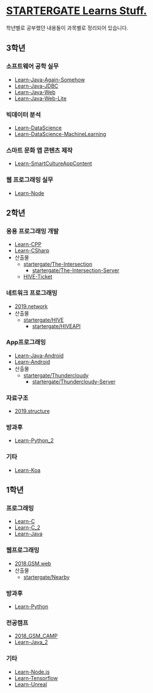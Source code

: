 # [STARTERGATE Learns Stuff.](https://github.com/startergate-learns-stuff)
학년별로 공부했던 내용들이 과목별로 정리되어 있습니다.
## 3학년
### 소프트웨어 공학 실무
* [Learn-Java-Again-Somehow](https://github.com/startergate-learns-stuff/Learn-Java-Again-Somehow)
* [Learn-Java-JDBC](https://github.com/startergate-learns-stuff/Learn-Java-JDBC)
* [Learn-Java-Web](https://github.com/startergate-learns-stuff/Learn-Java-Web)
* [Learn-Java-Web-Lite](https://github.com/startergate-learns-stuff/Learn-Java-Web-Lite)

### 빅데이터 분석
* [Learn-DataScience](https://github.com/startergate-learns-stuff/Learn-DataScience)
* [Learn-DataScience-MachineLearning](https://github.com/startergate-learns-stuff/Learn-DataScience-MachineLearning)

### 스마트 문화 앱 콘텐츠 제작
* [Learn-SmartCultureAppContent](https://github.com/startergate-learns-stuff/Learn-SmartCultureAppContent)

### 웹 프로그래밍 실무
* [Learn-Node](https://github.com/startergate-learns-stuff/Learn-Node)

## 2학년
### 응용 프로그래밍 개발
* [Learn-CPP](https://github.com/startergate-learns-stuff/Learn-CPP)
* [Learn-CSharp](https://github.com/startergate-learns-stuff/Learn-CSharp)
* 산출물
  * [startergate/The-Intersection](https://github.com/startergate/The-Intersection)
    * [startergate/The-Intersection-Server](https://github.com/startergate/The-Intersection-Server)
  * [HIVE-Ticket](https://github.com/startergate/HIVE-Ticket)

### 네트워크 프로그래밍
* [2019.network](https://github.com/startergate-learns-stuff/2019.network)
* 산출물
  * [startergate/HIVE](https://github.com/startergate/HIVE)
    * [startergate/HIVEAPI](https://github.com/startergate/HIVEAPI)

### App프로그래밍
* [Learn-Java-Android](https://github.com/startergate-learns-stuff/Learn-Java-Android)
* [Learn-Android](https://github.com/startergate-learns-stuff/Learn-Android)
* 산출물
  * [startergate/Thundercloudy](https://github.com/startergate/Thundercloudy)
    * [startergate/Thundercloudy-Server](https://github.com/startergate/Thundercloudy-Server)

### 자료구조
* [2019.structure](https://github.com/startergate-learns-stuff/2019.structure)

### 방과후
* [Learn-Python_2](https://github.com/startergate-learns-stuff/Learn-Python_2)

### 기타
* [Learn-Koa](https://github.com/startergate-learns-stuff/Learn-Koa)

## 1학년
### 프로그래밍
* [Learn-C](https://github.com/startergate-learns-stuff/Learn-C)
* [Learn-C_2](https://github.com/startergate-learns-stuff/Learn-C_2)
* [Learn-Java](https://github.com/startergate-learns-stuff/Learn-Java)

### 웹프로그래밍
* [2018.GSM.web](https://github.com/startergate-learns-stuff/2018.GSM.web)
* 산출물
  * [startergate/Nearby](https://github.com/startergate/Nearby)

### 방과후
* [Learn-Python](https://github.com/startergate-learns-stuff/Learn-Python)

### 전공캠프
* [2018_GSM_CAMP](https://github.com/startergate-learns-stuff/2018_GSM_CAMP)
* [Learn-Java_2](https://github.com/startergate-learns-stuff/Learn-Java_2)

### 기타
* [Learn-Node.js](https://github.com/startergate-learns-stuff/Learn-Node.js)
* [Learn-Tensorflow](https://github.com/startergate-learns-stuff/Learn-Tensorflow)
* [Learn-Unreal](https://github.com/startergate-learns-stuff/Learn-Unreal)
